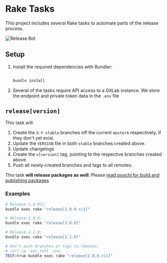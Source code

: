 # Rake Tasks

This project includes several Rake tasks to automate parts of the release
process.

![Release Bot](https://gitlab.com/rioos/ottavada/raw/master/images/masco.png)

## Setup

1. Install the required dependencies with Bundler:

    ```sh

    bundle install

    ```

1. Several of the tasks require API access to a GitLab instance. We store the
   endpoint and private token data in the `.env` file

## `release[version]`

This task will:

1. Create the `X-Y-stable` branches off the current `master`s respectively, if they don't yet exist.
2. Update the `VERSION` file in both `stable` branches created above.
3. Update changelogs
4. Create the `v[version]` tag, pointing to the respective
   branches created above.
5. Push all newly-created branches and tags to all remotes.

This task **will release packages as well**: Please [read poochi for build and publishing packages](https://gitlab.com/rioos/poochi.git)

### Examples

```sh
# Release 2.0 RC1:
bundle exec rake "release[2.0.0-rc1]"

# Release 2.0.0:
bundle exec rake "release[2.0.0]"

# Release 2.1.0:
bundle exec rake "release[2.1.0]"

# Don't push branches or tags to remotes:
# (or) cp .env_test .env
TEST=true bundle exec rake "release[2.0.0.rc1]"

```
